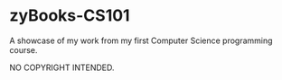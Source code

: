# zyBooks-CS101

A showcase of my work from my first Computer Science programming course. 

NO COPYRIGHT INTENDED.
